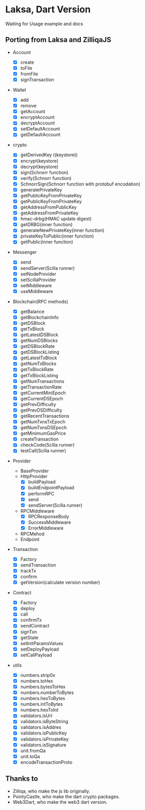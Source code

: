 # Laksa, Dart Version

Waiting for Usage example and docs

## Porting from Laksa and ZilliqaJS

- Account

  - [x] create
  - [x] toFile
  - [x] fromFile
  - [x] signTransaction

- Wallet

  - [x] add
  - [x] remove
  - [x] getAccount
  - [x] encryptAccount
  - [x] decryptAccount
  - [x] setDefaultAccount
  - [x] getDefaultAccount

- crypto

  - [x] getDerivedKey ((keystore))
  - [x] encrypt(keystore)
  - [x] decrypt(keystore)
  - [x] sign(Schnorr function)
  - [x] verify(Schnorr function)
  - [x] SchnorrSign(Schnorr function with protobuf encodation)
  - [x] generatePrivateKey
  - [x] getPublicKeyFromPrivateKey
  - [x] getPublicKeyFromPrivateKey
  - [x] getAddressFromPublicKey
  - [x] getAddressFromPrivateKey
  - [x] hmac-drbg(HMAC update digest)
  - [x] getDRBG(inner function)
  - [x] generateNewPrivateKey(inner function)
  - [x] privateKeyToPublic(inner function)
  - [x] getPublic(inner function)

- Messenger

  - [x] send
  - [x] sendServer(Scilla runner)
  - [x] setNodeProvider
  - [x] setScillaProvider
  - [x] setMiddleware
  - [x] useMiddleware

- Blockchain(RPC methods)

  - [x] getBalance
  - [x] getBlockchainInfo
  - [x] getDSBlock
  - [x] getTxBlock
  - [x] getLatestDSBlock
  - [x] getNumDSBlocks
  - [x] getDSBlockRate
  - [x] getDSBlockListing
  - [x] getLatestTxBlock
  - [x] getNumTxBlocks
  - [x] getTxBlockRate
  - [x] getTxBlockListing
  - [x] getNumTransactions
  - [x] getTransactionRate
  - [x] getCurrentMiniEpoch
  - [x] getCurrentDSEpoch
  - [x] getPrevDifficulty
  - [x] getPrevDSDifficulty
  - [x] getRecentTransactions
  - [x] getNumTxnsTxEpoch
  - [x] getNumTxnsDSEpoch
  - [x] getMinimumGasPrice
  - [x] createTransaction
  - [x] checkCode(Scilla runner)
  - [x] testCall(Scilla runner)

- Provider

  - BaseProvider
  - HttpProvider
    - [x] buildPayload
    - [x] buildEndpointPayload
    - [x] performRPC
    - [x] send
    - [x] sendServer(Scilla runner)
  - RPCMiddleware
    - [x] RPCResponseBody
    - [x] SuccessMiddleware
    - [x] ErrorMiddleware
  - RPCMehod
  - Endpoint

- Transaction

  - [x] Factory
  - [x] sendTransaction
  - [x] trackTx
  - [x] confirm
  - [x] getVersion(calculate version number)

- Contract

  - [x] Factory
  - [x] deploy
  - [x] call
  - [x] confirmTx
  - [x] sendContract
  - [x] signTxn
  - [x] getState
  - [x] setInitParamsValues
  - [x] setDeployPayload
  - [x] setCallPayload

- utils
  - [x] numbers.strip0x
  - [x] numbers.toHex
  - [x] numbers.bytesToHex
  - [x] numbers.numberToBytes
  - [x] numbers.hexToBytes
  - [x] numbers.intToBytes
  - [x] numbers.hexToInt
  - [x] validators.isUrl
  - [x] validators.isByteString
  - [x] validators.isAddres
  - [x] validators.isPublicKey
  - [x] validators.isPrivateKey
  - [x] validators.isSignature
  - [x] unit.fromQa
  - [x] unit.toQa
  - [x] encodeTransactionProto

## Thanks to

- Zilliqa, who make the js lib originally.
- PointyCastle, who make the dart crypto packages.
- Web3Dart, who make the web3 dart version.
